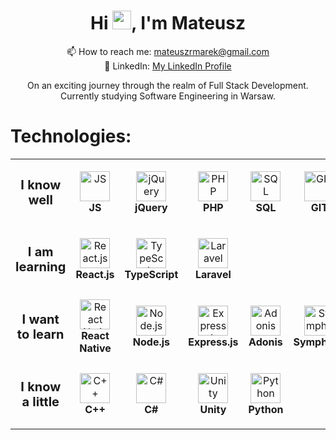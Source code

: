 <h1 align="center">Hi <img src="https://raw.githubusercontent.com/MartinHeinz/MartinHeinz/master/wave.gif" width="30px">, I'm Mateusz</h1>

<p align="center">
  📫 How to reach me: <a href="mailto:mateuszrmarek@gmail.com">mateuszrmarek@gmail.com</a>
  <br>
  🔗 LinkedIn: <a href="https://www.linkedin.com/in/mateusz-marek-679606236/">My LinkedIn Profile</a>
</p>

<p align="center">
    On an exciting journey through the realm of Full Stack Development.
    <br> 
    Currently studying Software Engineering in Warsaw.
</p>

# Technologies:

<table>
  <tr>
    <td align="center" height="108" width="108">
      <strong style='font-size: 20px'>I know well</strong>
    </td>
     <td align="center" height="108" width="108">
        <img src="https://cdn.jsdelivr.net/gh/devicons/devicon/icons/javascript/javascript-original.svg"
        width="48"
        height="48"
        alt="JS">
        <br /><strong>JS</strong>
    </td> 
    <td align="center" height="108" width="108">
        <img src="https://cdn.jsdelivr.net/gh/devicons/devicon/icons/jquery/jquery-original.svg"
        width="48"
        height="48"
        alt="jQuery">
        <br /><strong>jQuery</strong>
    </td> 
    <td align="center" height="108" width="108">
        <img src="https://cdn.jsdelivr.net/gh/devicons/devicon/icons/php/php-original.svg"
        width="48"
        height="48"
        alt="PHP">
        <br /><strong>PHP</strong>
    </td>
    <td align="center" height="108" width="108">
        <img src="https://cdn.jsdelivr.net/gh/devicons/devicon/icons/mysql/mysql-original.svg"
        width="48"
        height="48"
        alt="SQL">
        <br /><strong>SQL</strong>
    </td>
    <td align="center" height="108" width="108">
        <img src="https://cdn.jsdelivr.net/gh/devicons/devicon/icons/git/git-original.svg"
        width="48"
        height="48"
        alt="GIT">
        <br /><strong>GIT</strong>
    </td>
    <td align="center" height="108" width="108">
        <img src="https://cdn.jsdelivr.net/gh/devicons/devicon/icons/html5/html5-original.svg"
        width="48"
        height="48"
        alt="HTML">
        <br /><strong>HTML</strong>
    </td>
    <td align="center" height="108" width="108">
      <img src="https://cdn.jsdelivr.net/gh/devicons/devicon/icons/css3/css3-original.svg"
      width="48"
      height="48"
      alt="CSS">
      <br /><strong>CSS</strong>
    </td>
  </tr>
  
  <tr>
    <td align="center" height="108" width="108">
      <strong style='font-size: 20px'>I am learning</strong>
    </td>
     <td align="center" height="108" width="108">
        <img src="https://cdn.jsdelivr.net/gh/devicons/devicon/icons/react/react-original.svg"
        width="48"
        height="48"
        alt="React.js">
        <br /><strong>React.js</strong>
      </td> 
    <td align="center" height="108" width="108">
        <img src="https://cdn.jsdelivr.net/gh/devicons/devicon/icons/typescript/typescript-original.svg"
        width="48"
        height="48"
        alt="TypeScript">
        <br /><strong>TypeScript</strong>
      </td>
    <td align="center" height="108" width="108">
        <img src="https://cdn.jsdelivr.net/gh/devicons/devicon/icons/laravel/laravel-plain.svg"
        width="48"
        height="48"
        alt="Laravel">
        <br /><strong>Laravel</strong>
    </td>
  </tr>

  <tr>
    <td align="center" height="108" width="108">
      <strong style='font-size: 20px'>I want to learn</strong>
    </td>
     <td align="center" height="108" width="108">
        <img src="https://cdn.jsdelivr.net/gh/devicons/devicon/icons/react/react-original.svg"
        width="48"
        height="48"
        alt="React Native">
        <br /><strong>React Native</strong>
      </td> 
    <td align="center" height="108" width="108">
        <img src="https://cdn.jsdelivr.net/gh/devicons/devicon/icons/nodejs/nodejs-original.svg"
        width="48"
        height="48"
        alt="Node.js">
        <br /><strong>Node.js</strong>
      </td>
    <td align="center" height="108" width="108">
        <img src="https://cdn.jsdelivr.net/gh/devicons/devicon/icons/express/express-original.svg"
        width="48"
        height="48"
        alt="Express.js">
        <br /><strong>Express.js</strong>
    </td>
    <td align="center" height="108" width="108">
        <img src="https://cdn.jsdelivr.net/gh/devicons/devicon/icons/adonisjs/adonisjs-original.svg"
        width="48"
        height="48"
        alt="Adonis">
        <br /><strong>Adonis</strong>
    </td>
    <td align="center" height="108" width="108">
        <img src="https://cdn.jsdelivr.net/gh/devicons/devicon/icons/symfony/symfony-original.svg"
        width="48"
        height="48"
        alt="Symphony">
        <br /><strong>Symphony</strong>
    </td>
    <td align="center" height="108" width="108">
      <img src="https://cdn.jsdelivr.net/gh/devicons/devicon/icons/postgresql/postgresql-original.svg"
      width="48"
      height="48"
      alt="PostgreSQL">
      <br /><strong>PostgreSQL</strong>
    </td>
  </tr>
  
  <tr>
    <td align="center" height="108" width="108">
      <strong style='font-size: 20px'>I know a little</strong>
    </td>
     <td align="center" height="108" width="108">
        <img src="https://cdn.jsdelivr.net/gh/devicons/devicon/icons/cplusplus/cplusplus-original.svg"
        width="48"
        height="48"
        alt="C++">
        <br /><strong>C++</strong>
      </td> 
    <td align="center" height="108" width="108">
        <img src="https://cdn.jsdelivr.net/gh/devicons/devicon/icons/csharp/csharp-original.svg"
        width="48"
        height="48"
        alt="C#">
        <br /><strong>C#</strong>
      </td>
    <td align="center" height="108" width="108">
      <img src="https://cdn.jsdelivr.net/gh/devicons/devicon/icons/unity/unity-original.svg"
      width="48"
      height="48"
      alt="Unity">
      <br /><strong>Unity</strong>
    </td>
    <td align="center" height="108" width="108">
      <img src="https://cdn.jsdelivr.net/gh/devicons/devicon/icons/python/python-original.svg"
      width="48"
      height="48"
      alt="Python">
      <br /><strong>Python</strong>
    </td>
  </tr>
</table>
